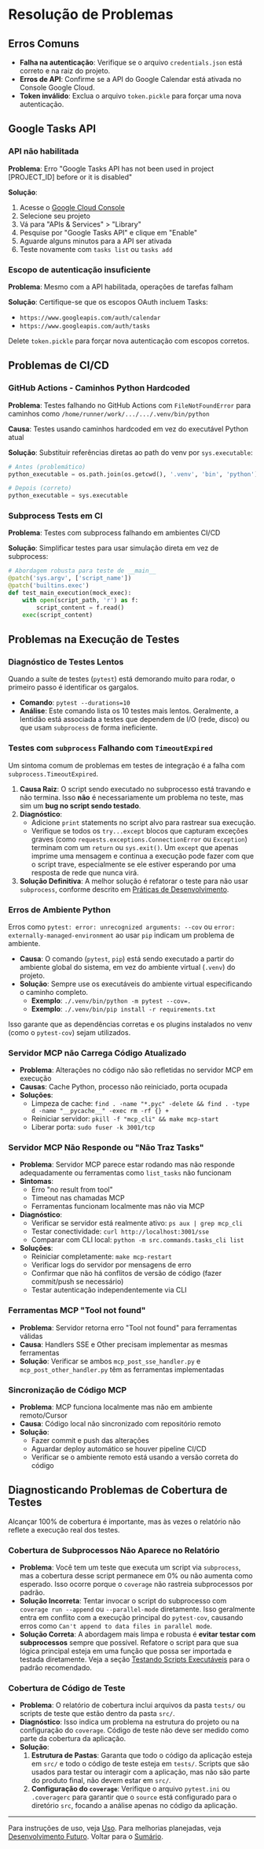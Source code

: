 # Resolução de Problemas

## Erros Comuns

- **Falha na autenticação**: Verifique se o arquivo `credentials.json` está correto e na raiz do projeto.
- **Erros de API**: Confirme se a API do Google Calendar está ativada no Console Google Cloud.
- **Token inválido**: Exclua o arquivo `token.pickle` para forçar uma nova autenticação.

## Google Tasks API

### API não habilitada

**Problema**: Erro "Google Tasks API has not been used in project [PROJECT_ID] before or it is disabled"

**Solução**:

1. Acesse o [Google Cloud Console](https://console.cloud.google.com/)
2. Selecione seu projeto
3. Vá para "APIs & Services" > "Library"
4. Pesquise por "Google Tasks API" e clique em "Enable"
5. Aguarde alguns minutos para a API ser ativada
6. Teste novamente com `tasks list` ou `tasks add`

### Escopo de autenticação insuficiente

**Problema**: Mesmo com a API habilitada, operações de tarefas falham

**Solução**: Certifique-se que os escopos OAuth incluem Tasks:

- `https://www.googleapis.com/auth/calendar`
- `https://www.googleapis.com/auth/tasks`

Delete `token.pickle` para forçar nova autenticação com escopos corretos.

## Problemas de CI/CD

### GitHub Actions - Caminhos Python Hardcoded

**Problema**: Testes falhando no GitHub Actions com `FileNotFoundError` para caminhos como `/home/runner/work/.../.../.venv/bin/python`

**Causa**: Testes usando caminhos hardcoded em vez do executável Python atual

**Solução**: Substituir referências diretas ao path do venv por `sys.executable`:

```python
# Antes (problemático)
python_executable = os.path.join(os.getcwd(), '.venv', 'bin', 'python')

# Depois (correto)
python_executable = sys.executable
```

### Subprocess Tests em CI

**Problema**: Testes com subprocess falhando em ambientes CI/CD

**Solução**: Simplificar testes para usar simulação direta em vez de subprocess:

```python
# Abordagem robusta para teste de __main__
@patch('sys.argv', ['script_name'])
@patch('builtins.exec')
def test_main_execution(mock_exec):
    with open(script_path, 'r') as f:
        script_content = f.read()
    exec(script_content)
```

## Problemas na Execução de Testes

### Diagnóstico de Testes Lentos

Quando a suíte de testes (`pytest`) está demorando muito para rodar, o primeiro passo é identificar os gargalos.

- **Comando**: `pytest --durations=10`
- **Análise**: Este comando lista os 10 testes mais lentos. Geralmente, a lentidão está associada a testes que dependem de I/O (rede, disco) ou que usam `subprocess` de forma ineficiente.

### Testes com `subprocess` Falhando com `TimeoutExpired`

Um sintoma comum de problemas em testes de integração é a falha com `subprocess.TimeoutExpired`.

1. **Causa Raiz**: O script sendo executado no subprocesso está travando e não termina. Isso **não** é necessariamente um problema no teste, mas sim um **bug no script sendo testado**.
2. **Diagnóstico**:
    - Adicione `print` statements no script alvo para rastrear sua execução.
    - Verifique se todos os `try...except` blocos que capturam exceções graves (como `requests.exceptions.ConnectionError` ou `Exception`) terminam com um `return` ou `sys.exit()`. Um `except` que apenas imprime uma mensagem e continua a execução pode fazer com que o script trave, especialmente se ele estiver esperando por uma resposta de rede que nunca virá.
3. **Solução Definitiva**: A melhor solução é refatorar o teste para não usar `subprocess`, conforme descrito em [Práticas de Desenvolvimento](development_best_practices.md#testando-scripts-executáveis-e-blocos-main).

### Erros de Ambiente Python

Erros como `pytest: error: unrecognized arguments: --cov` ou `error: externally-managed-environment` ao usar `pip` indicam um problema de ambiente.

- **Causa**: O comando (`pytest`, `pip`) está sendo executado a partir do ambiente global do sistema, em vez do ambiente virtual (`.venv`) do projeto.
- **Solução**: Sempre use os executáveis do ambiente virtual especificando o caminho completo.
  - **Exemplo**: `./.venv/bin/python -m pytest --cov=.`
  - **Exemplo**: `./.venv/bin/pip install -r requirements.txt`

Isso garante que as dependências corretas e os plugins instalados no venv (como o `pytest-cov`) sejam utilizados.

### Servidor MCP não Carrega Código Atualizado

- **Problema**: Alterações no código não são refletidas no servidor MCP em execução
- **Causas**: Cache Python, processo não reiniciado, porta ocupada
- **Soluções**:
  - Limpeza de cache: `find . -name "*.pyc" -delete && find . -type d -name "__pycache__" -exec rm -rf {} +`
  - Reiniciar servidor: `pkill -f "mcp_cli" && make mcp-start`
  - Liberar porta: `sudo fuser -k 3001/tcp`

### Servidor MCP Não Responde ou "Não Traz Tasks"

- **Problema**: Servidor MCP parece estar rodando mas não responde adequadamente ou ferramentas como `list_tasks` não funcionam
- **Sintomas**:
  - Erro "no result from tool"
  - Timeout nas chamadas MCP
  - Ferramentas funcionam localmente mas não via MCP
- **Diagnóstico**:
  - Verificar se servidor está realmente ativo: `ps aux | grep mcp_cli`
  - Testar conectividade: `curl http://localhost:3001/sse`
  - Comparar com CLI local: `python -m src.commands.tasks_cli list`
- **Soluções**:
  - Reiniciar completamente: `make mcp-restart`
  - Verificar logs do servidor por mensagens de erro
  - Confirmar que não há conflitos de versão de código (fazer commit/push se necessário)
  - Testar autenticação independentemente via CLI

### Ferramentas MCP "Tool not found"

- **Problema**: Servidor retorna erro "Tool not found" para ferramentas válidas
- **Causa**: Handlers SSE e Other precisam implementar as mesmas ferramentas
- **Solução**: Verificar se ambos `mcp_post_sse_handler.py` e `mcp_post_other_handler.py` têm as ferramentas implementadas

### Sincronização de Código MCP

- **Problema**: MCP funciona localmente mas não em ambiente remoto/Cursor
- **Causa**: Código local não sincronizado com repositório remoto
- **Solução**:
  - Fazer commit e push das alterações
  - Aguardar deploy automático se houver pipeline CI/CD
  - Verificar se o ambiente remoto está usando a versão correta do código

## Diagnosticando Problemas de Cobertura de Testes

Alcançar 100% de cobertura é importante, mas às vezes o relatório não reflete a execução real dos testes.

### Cobertura de Subprocessos Não Aparece no Relatório

- **Problema**: Você tem um teste que executa um script via `subprocess`, mas a cobertura desse script permanece em 0% ou não aumenta como esperado. Isso ocorre porque o `coverage` não rastreia subprocessos por padrão.
- **Solução Incorreta**: Tentar invocar o script do subprocesso com `coverage run --append` ou `--parallel-mode` diretamente. Isso geralmente entra em conflito com a execução principal do `pytest-cov`, causando erros como `Can't append to data files in parallel mode`.
- **Solução Correta**: A abordagem mais limpa e robusta é **evitar testar com subprocessos** sempre que possível. Refatore o script para que sua lógica principal esteja em uma função que possa ser importada e testada diretamente. Veja a seção [Testando Scripts Executáveis](development_best_practices.md#testando-scripts-executáveis-e-blocos-main) para o padrão recomendado.

### Cobertura de Código de Teste

- **Problema**: O relatório de cobertura inclui arquivos da pasta `tests/` ou scripts de teste que estão dentro da pasta `src/`.
- **Diagnóstico**: Isso indica um problema na estrutura do projeto ou na configuração do `coverage`. Código de teste não deve ser medido como parte da cobertura da aplicação.
- **Solução**:
  1. **Estrutura de Pastas**: Garanta que todo o código da aplicação esteja em `src/` e todo o código de teste esteja em `tests/`. Scripts que são usados para testar ou interagir com a aplicação, mas não são parte do produto final, não devem estar em `src/`.
  2. **Configuração do `coverage`**: Verifique o arquivo `pytest.ini` ou `.coveragerc` para garantir que o `source` está configurado para o diretório `src`, focando a análise apenas no código da aplicação.

---
Para instruções de uso, veja [Uso](usage.md).
Para melhorias planejadas, veja [Desenvolvimento Futuro](future.md).
Voltar para o [Sumário](README.md).
